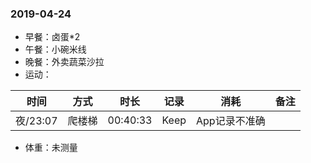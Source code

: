 ### 2019-04-24

* 早餐：卤蛋*2
* 午餐：小碗米线
* 晚餐：外卖蔬菜沙拉
* 运动：

时间 | 方式 | 时长 | 记录 | 消耗 | 备注 
-|-|-|-|-|-
夜/23:07 | 爬楼梯 | 00:40:33 | Keep | App记录不准确 |

* 体重：未测量